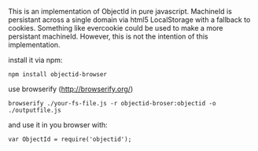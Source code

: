 This is an implementation of ObjectId in pure javascript. 
MachineId is persistant across a single domain via html5
LocalStorage with a fallback to cookies. Something like 
evercookie could be used to make a more persistant machineId.
However, this is not the intention of this implementation.

install it via npm:
```
npm install objectid-browser
```

use browserify (http://browserify.org/)
```
browserify ./your-fs-file.js -r objectid-broser:objectid -o ./outputfile.js
```

and use it in you browser with:
```
var ObjectId = require('objectid');
```

